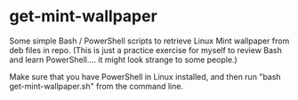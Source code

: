 # get-mint-wallpaper
Some simple Bash / PowerShell scripts to retrieve Linux Mint wallpaper from deb files in repo.  (This is just a practice exercise for myself to review Bash and learn PowerShell.... it might look strange to some people.)

Make sure that you have PowerShell in Linux installed, and then run "bash get-mint-wallpaper.sh" from the command line.

